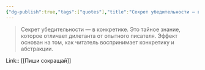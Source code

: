 ```yaml
---
{"dg-publish":true,"tags":["quotes"],"title":"Секрет убедительности — в конкретике","date":"2021-10-19T12:41:00+03:00","modified_at":"2022-07-24T14:50:36+03:00","permalink":"/quotes/202110191241/","dgHomeLink":false,"dgPassFrontmatter":true}
---
```



> Секрет убедительности — в конкретике. Это тайное знание, которое отличает дилетанта от опытного писателя. Эффект основан на том, как читатель воспринимает конкретику и абстракции.

Link:: [[Пиши сокращай]]
